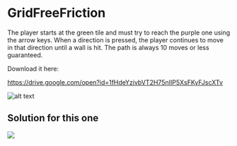 # GridFreeFriction
The player starts at the green tile and must try to reach the purple one using the arrow keys. When a direction is pressed, the player continues to move in that direction until a wall is hit. The path is always 10 moves or less guaranteed.

Download it here:

https://drive.google.com/open?id=1fHdeYzivbVT2H75nIIP5XsFKyFJscXTv

![alt text](https://user-images.githubusercontent.com/32916571/99160278-80fd0880-26b3-11eb-900f-9545742857a4.png)

## Solution for this one
![](https://user-images.githubusercontent.com/32916571/99160300-d33e2980-26b3-11eb-8eab-6470bf202fbb.png)
